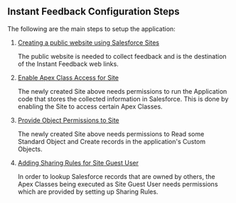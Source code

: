 ## Instant Feedback Configuration Steps

The following are the main steps to setup the application:
1. [Creating a public website using Salesforce Sites](https://rkalbag.github.io/instant-feedback-docs/#/./configure/Create%20A%20New%20Salesforce%20Site)

	The public website is needed to collect feedback and is the destination of the Instant Feedback web links.
1. [Enable Apex Class Access for Site](https://rkalbag.github.io/instant-feedback-docs/#/./configure/Enable%20Apex%20Class%20Access%20For%20Site)

	The newly created Site above needs permissions to run the Application code that stores the collected information in Salesforce. This is done by enabling the Site to access certain Apex Classes.
1. [Provide Object Permissions to Site](https://rkalbag.github.io/instant-feedback-docs/#/./configure/Provide%20Object%20Permissions%20to%20Site)

	The newly created Site above needs permissions to Read some Standard Object and Create records in the application's Custom Objects.
1. [Adding Sharing Rules for Site Guest User](https://rkalbag.github.io/instant-feedback-docs/#/./configure/Add%20Sharing%20Rules)

	In order to lookup Salesforce records that are owned by others, the Apex Classes being executed as Site Guest User needs permissions which are provided by setting up Sharing Rules.
